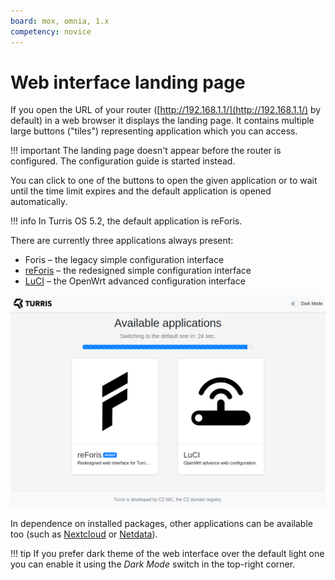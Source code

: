 ```yaml
---
board: mox, omnia, 1.x
competency: novice
---
```

# Web interface landing page

If you open the URL of your router ([http://192.168.1.1/](http://192.168.1.1/)
by default) in a web browser it displays the landing page. It contains multiple
large buttons ("tiles") representing application which you can access.

!!! important
    The landing page doesn't appear before the router is configured. The
    configuration guide is started instead.

You can click to one of the buttons to open the given application or to wait
until the time limit expires and the default application is opened
automatically.

!!! info
    In Turris OS 5.2, the default application is reForis.

There are currently three applications always present:

* Foris – the legacy simple configuration interface
* [reForis](reforis/intro.md) – the redesigned simple configuration interface
* [LuCI](luci/luci.md) – the OpenWrt advanced configuration interface

![Landing page with default applications](landing-page.png)

In dependence on installed packages, other applications can be available too
(such as [Nextcloud](../geek/nextcloud/nextcloud.md) or
[Netdata](../geek/netdata/netdata.md)).

!!! tip
    If you prefer dark theme of the web interface over the default light one
    you can enable it using the _Dark Mode_ switch in the top-right corner.
